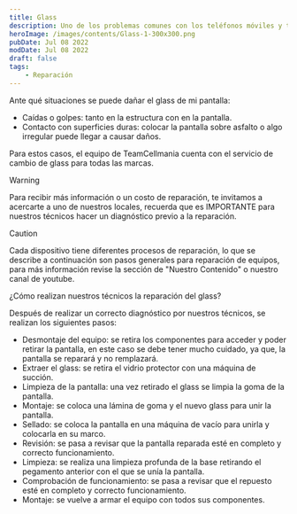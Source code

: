 ```yaml
---
title: Glass
description: Uno de los problemas comunes con los teléfonos móviles y tables es la ruptura de la pantalla, rompiendo sus componentes, el touch que cumple con la función táctil y mostrar el contenido multimedia y el glass, que protege la pantalla.
heroImage: /images/contents/Glass-1-300x300.png
pubDate: Jul 08 2022
modDate: Jul 08 2022
draft: false
tags: 
    - Reparación
---
```


Ante qué situaciones se puede dañar el glass de mi pantalla:

- Caídas o golpes: tanto en la estructura con en la pantalla.
- Contacto con superficies duras: colocar la pantalla sobre asfalto o algo irregular puede llegar a causar daños.

Para estos casos, el equipo de TeamCellmania cuenta con el servicio de cambio de glass para todas las marcas.

> [!WARNING]
> Para recibir más información o un costo de reparación, te invitamos a acercarte a uno de nuestros locales, recuerda que es IMPORTANTE para nuestros técnicos hacer un diagnóstico previo a la reparación.

> [!CAUTION]
> Cada dispositivo tiene diferentes procesos de reparación, lo que se describe a continuación son pasos generales para reparación de equipos, para más información revise la sección de \"Nuestro Contenido\" o nuestro canal de youtube.

¿Cómo realizan nuestros técnicos la reparación del glass?

Después de realizar un correcto diagnóstico por nuestros técnicos, se realizan los siguientes pasos:

- Desmontaje del equipo: se retira los componentes para acceder y poder retirar la pantalla, en este caso se debe tener mucho cuidado, ya que, la pantalla se reparará y no remplazará.
- Extraer el glass: se retira el vidrio protector con una máquina de succión.
- Limpieza de la pantalla: una vez retirado el glass se limpia la goma de la pantalla.
- Montaje: se coloca una lámina de goma y el nuevo glass para unir la pantalla.
- Sellado: se coloca la pantalla en una máquina de vacío para unirla y colocarla en su marco.
- Revisión: se pasa a revisar que la pantalla reparada esté en completo y correcto funcionamiento.
- Limpieza: se realiza una limpieza profunda de la base retirando el pegamento anterior con el que se unía la pantalla.
- Comprobación de funcionamiento: se pasa a revisar que el repuesto esté en completo y correcto funcionamiento.
- Montaje: se vuelve a armar el equipo con todos sus componentes.
